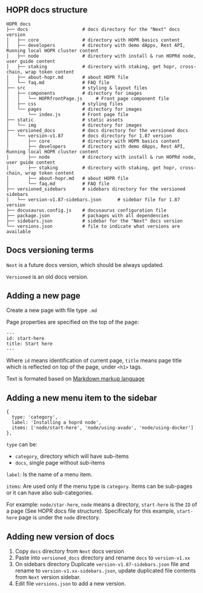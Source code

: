 
## HOPR docs structure

```
HOPR docs
├── docs                    # docs directory for the "Next" docs version
│   ├── core                # directory with HOPR basics content
│   ├── developers          # directory with demo dApps, Rest API, Running local HOPR cluster content
│   ├── node                # directory with install & run HOPRd node, user guide content
│   ├── staking             # directory with staking, get hopr, cross-chain, wrap token content
│   ├── about-hopr.md       # about HOPR file
│   └── faq.md              # FAQ file
├── src                     # styling & layout files
│   ├── components          # directory for images
│   │   └── HOPRfrontPage.js     # Front page component file
│   ├── css                 # styling files
│   └── pages               # directory for images
│       └── index.js        # Front page file
├── static                  # static assets
│   └── img                 # directory for images
├── versioned_docs          # docs directory for the versioned docs
│   └── version-v1.87       # docs directory for 1.87 version
│       ├── core            # directory with HOPR basics content
│       ├── developers      # directory with demo dApps, Rest API, Running local HOPR cluster content
│       ├── node            # directory with install & run HOPRd node, user guide content
│       ├── staking         # directory with staking, get hopr, cross-chain, wrap token content
│       ├── about-hopr.md   # about HOPR file
│       └── faq.md          # FAQ file
├── versioned_sidebars      # sidebars directory for the versioned sidebars
│   └── version-v1.87-sidebars.json      # sidebar file for 1.87 version
├── docusaurus.config.js    # docusaurus configuration file
├── package.json            # packages with all dependencies
├── sidebars.json           # sidebar for the "Next" docs version
└── versions.json           # file to indicate what versions are available
```

## Docs versioning terms

`Next` is a future docs version, which should be always updated.

`Versioned` is an old docs version.

## Adding a new page

Create a new page with file type `.md`

Page properties are specified on the top of the page:

```
---
id: start-here
title: Start here
---
```

Where `id` means identification of current page, `title` means page title which is reflected on top of the page, under `<h1>` tags.

Text is formated based on [Markdown markup language](https://www.markdownguide.org/cheat-sheet/)


## Adding a new menu item to the sidebar

```
{
  type: 'category',
  label: 'Installing a hoprd node',
  items: ['node/start-here', 'node/using-avado', 'node/using-docker']
},
```
`type` can be:
- `category`, directory which will have sub-items
- `docs`, single page without sub-items

`label`:
Is the name of a menu item.

`items`:
Are used only if the menu type is `category`. 
Items can be sub-pages or it can have also sub-categories.

For example: `node/star-here`, `node` means a directory, `start-here` is the `ID` of a page (See HOPR docs file structure). Specificaly for this example, `start-here` page is under the `node` directory.


## Adding new version of docs

1. Copy `docs` directory from `Next` docs version
2. Paste into `versioned_docs` directory and rename `docs` to `version-v1.xx`
3. On sidebars directory Duplicate `version-v1.87-sidebars.json` file and rename to `version-v1.xx-sidebars.json`, update duplicated file contents from `Next` version sidebar.
4. Edit file `versions.json` to add a new version.
